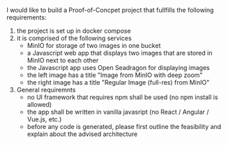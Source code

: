 I would like to build a Proof-of-Concpet project that fullfills the following requirements:

1. the project is set up in docker compose
2. it is comprised of the following services
    * MinIO for storage of two images in one bucket
    * a Javascript web app that displays two images that are stored in MinIO next to each other
    * the Javascript app uses Open Seadragon for displaying images
    * the left image has a title "Image from MinIO with deep zoom"
    * the right image has a title "Regular Image (full-res) from MinIO"
3. General requiremnts
    * no UI framework that requires npm shall be used (no npm install is allowed)
    * the app shall be written in vanilla javasript (no React / Angular / Vue.js, etc.)
    * before any code is generated, please first outline the feasibility and explain about the advised architecture